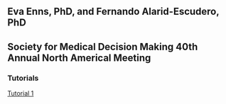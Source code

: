 ## Eva Enns, PhD, and Fernando Alarid-Escudero, PhD
## Society for Medical Decision Making 40th Annual North Americal Meeting

### Tutorials
[Tutorial 1](https://caleb-easterly.github.io/calibSMDM2018-materials/tutorials/random_search_3state.html)
